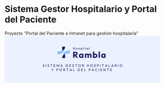# Sistema Gestor Hospitalario y Portal del Paciente 
Proyecto "Portal del Paciente e Intranet para gestión hospitalaria"
![Banner](./images/banner.png)
